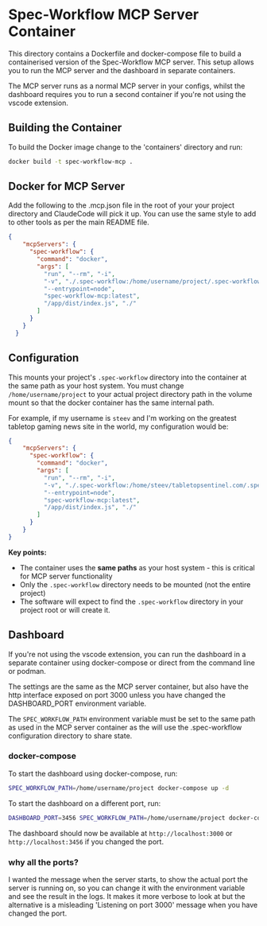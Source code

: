 # Spec-Workflow MCP Server Container

This directory contains a Dockerfile and docker-compose file to build a containerised version of the Spec-Workflow MCP server. This setup allows you to run the MCP server and the dashboard in separate containers.

The MCP server runs as a normal MCP server in your configs, whilst the dashboard requires you to run a second container if you're not using the vscode extension.

## Building the Container

To build the Docker image change to the 'containers' directory and run:

```bash
docker build -t spec-workflow-mcp .
```

## Docker for MCP Server

Add the following to the .mcp.json file in the root of your your project directory and ClaudeCode will pick it up. You can use the same style to add to other tools as per the main README file.

```json
{
    "mcpServers": {
      "spec-workflow": {
        "command": "docker",
        "args": [
          "run", "--rm", "-i",
          "-v", "./.spec-workflow:/home/username/project/.spec-workflow:rw",
          "--entrypoint=node",
          "spec-workflow-mcp:latest",
          "/app/dist/index.js", "./"
        ]
      }
    }
  }

```

## Configuration

This mounts your project's `.spec-workflow` directory into the container at the same path as your host system. You must change `/home/username/project` to your actual project directory path in the volume mount so that the docker container has the same internal path.

For example, if my username is `steev` and I'm working on the greatest tabletop gaming news site in the world, my configuration would be:

```json
{
    "mcpServers": {
      "spec-workflow": {
        "command": "docker",
        "args": [
          "run", "--rm", "-i",
          "-v", "./.spec-workflow:/home/steev/tabletopsentinel.com/.spec-workflow:rw,z",
          "--entrypoint=node",
          "spec-workflow-mcp:latest",
          "/app/dist/index.js", "./"
        ]
      }
    }
}
```

**Key points:**
- The container uses the **same paths** as your host system - this is critical for MCP server functionality
- Only the `.spec-workflow` directory needs to be mounted (not the entire project)
- The software will expect to find the `.spec-workflow` directory in your project root or will create it.

## Dashboard

If you're not using the vscode extension, you can run the dashboard in a separate container using docker-compose or direct from the command line or podman.

The settings are the same as the MCP server container, but also have the http interface exposed on port 3000 unless you have changed the DASHBOARD_PORT environment variable.

The `SPEC_WORKFLOW_PATH` environment variable must be set to the same path as used in the MCP server container as the will use the .spec-workflow configuration directory to share state.

### docker-compose

To start the dashboard using docker-compose, run:

```zsh
SPEC_WORKFLOW_PATH=/home/username/project docker-compose up -d
```

To start the dashboard on a different port, run:

```zsh
DASHBOARD_PORT=3456 SPEC_WORKFLOW_PATH=/home/username/project docker-compose up -d
```

The dashboard should now be available at `http://localhost:3000` or `http://localhost:3456` if you changed the port.


### why all the ports?

I wanted the message when the server starts, to show the actual port the server is running on, so you can change it with the environment variable and see the result in the logs. It makes it more verbose to look at but the alternative is a misleading 'Listening on port 3000' message when you have changed the port.
